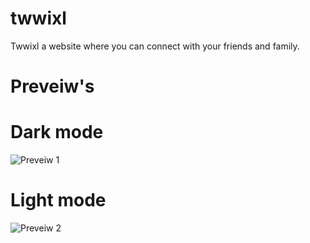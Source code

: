 # twwixl
 Twwixl a website where you can connect with your friends and family.
 # Preveiw's
  # Dark mode
![Preveiw 1](https://user-images.githubusercontent.com/82166240/150384585-24d46768-547b-4994-9d8d-1e15bb4818f8.JPG)
  # Light mode
![Preveiw 2](https://user-images.githubusercontent.com/82166240/150384610-640e6f9c-a681-4b5f-b510-0c7db01a78ff.JPG)
